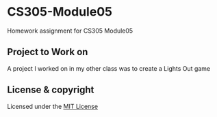 # CS305-Module05
Homework assignment for CS305 Module05

## Project to Work on
A project I worked on in my other class was to create a Lights Out game


## License & copyright
Licensed under the [MIT License](LICENSE)
